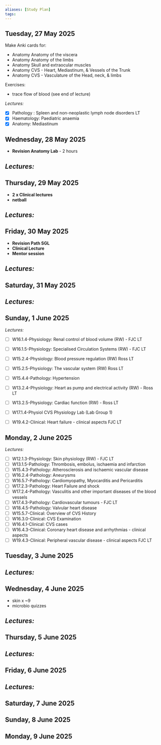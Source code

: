 ```yaml
---
aliases: [Study Plan]
tags: 
---
```




## Tuesday, 27 May 2025

Make Anki cards for:
- Anatomy Anatomy of the viscera
- Anatomy Anatomy of the limbs
- Anatomy Skull and extraocular muscles
- Anatomy CVS - Heart, Mediastinum, & Vessels of the Trunk
- Anatomy CVS - Vasculature of the Head, neck, & limbs

Exercises:
- trace flow of blood (see end of lecture)

*Lectures:*
- [x] Pathology : Spleen and non-neoplastic lymph node disorders LT
- [x] Haematology: Paediatric anaemia
- [x] Anatomy: Mediastinum 
## Wednesday, 28 May 2025

- **Revision Anatomy Lab** - 2 hours

*Lectures:*
- 
## Thursday, 29 May 2025
- **2 x Clinical lectures**
- **netball**

*Lectures:*
- 
## Friday, 30 May 2025
- **Revision Path SGL**
- **Clinical Lecture**
- **Mentor session**

*Lectures:*
- 
## Saturday, 31 May 2025

*Lectures:*
- 

## Sunday, 1 June 2025

*Lectures:*
- [ ] W16.1.4-Physiology: Renal control of blood volume (RW) - FJC LT
- [ ] W16.1.5-Physiology: Specialised Circulation Systems (RW) - FJC LT
- [ ] W15.2.4-Physiology: Blood pressure regulation (RW) Ross LT
- [ ] W15.2.5-Physiology: The vascular system (RW) Ross LT
- [ ] W15.4.4-Pathology: Hypertension
- [ ] W13.2.4-Physiology: Heart as pump and electrical activity (RW) - Ross LT
- [ ] W13.2.5-Physiology: Cardiac function (RW) - Ross LT
- [ ] W17.1.4-Physiol CVS Physiology Lab (Lab Group 1)
- [ ] W19.4.2-Clinical: Heart failure - clinical aspects FJC LT


## Monday, 2 June 2025

*Lectures:*
- [ ] W12.1.3-Physiology: Skin physiology (RW) - FJC LT
- [ ] W13.1.5-Pathology: Thrombosis, embolus, ischaemia and infarction
- [ ] W15.4.3-Pathology: Atherosclerosis and ischaemic vascular disease
- [ ] W16.2.4-Pathology: Aneurysms
- [ ] W16.5.7-Pathology: Cardiomyopathy, Myocarditis and Pericarditis
- [ ] W17.2.3-Pathology: Heart Failure and shock
- [ ] W17.2.4-Pathology: Vasculitis and other important diseases of the blood vessels
- [ ] W17.4.3-Pathology: Cardiovascular tumours - FJC LT
- [ ] W18.4.5-Pathology: Valvular heart disease
- [ ] W15.5.7-Clinical: Overview of CVS History
- [ ] W16.3.0-Clinical: CVS Examination
- [ ] W16.4.1-Clinical: CVS cases
- [ ] W16.4.3-Clinical: Coronary heart disease and arrhythmias - clinical aspects
- [ ] W19.4.3-Clinical: Peripheral vascular disease - clinical aspects FJC LT

## Tuesday, 3 June 2025


*Lectures:*
- 
## Wednesday, 4 June 2025
- skin x ~9
- microbio quizzes

*Lectures:*
- 
## Thursday, 5 June 2025


*Lectures:*
- 
## Friday, 6 June 2025


*Lectures:*
- 
## Saturday, 7 June 2025


## Sunday, 8 June 2025


## Monday, 9 June 2025

